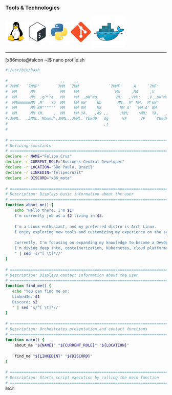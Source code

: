 ### Tools & Technologies

<div style="display: inline_block">
    <img align="center" alt="Python" height="64" width="64" src="https://github.com/devicons/devicon/blob/master/icons/linux/linux-original.svg">
    <img align="center" alt="Python" height="64" width="64" src="https://github.com/devicons/devicon/blob/master/icons/bash/bash-original.svg">
    <img align="center" alt="Python" height="64" width="64" src="https://github.com/devicons/devicon/blob/master/icons/python/python-original.svg">
    <img align="center" alt="Python" height="64" width="64" src="https://github.com/devicons/devicon/blob/master/icons/git/git-original.svg">
    <img align="center" alt="Python" height="100" width="100" src="https://github.com/devicons/devicon/blob/master/icons/docker/docker-original.svg">
</div>

---

[x86mota@falcon ~]$ nano profile.sh

```bash
#!/usr/bin/bash

#                       ,,    ,,                                                       ,,    
#`7MMF'  `7MMF'       `7MM  `7MM             `7MMF'     A     `7MF'                  `7MM  OO
#  MM      MM           MM    MM               `MA     ,MA     ,V                      MM  88
#  MM      MM  .gP"Ya   MM    MM  ,pW"Wq.       VM:   ,VVM:   ,V ,pW"Wq.`7Mb,od8  ,M""bMM  ||
#  MMmmmmmmMM ,M'   Yb  MM    MM 6W'   `Wb       MM.  M' MM.  M'6W'   `Wb MM' "',AP    MM  ||
#  MM      MM 8M""""""  MM    MM 8M     M8       `MM A'  `MM A' 8M     M8 MM    8MI    MM  `'
#  MM      MM YM.    ,  MM    MM YA.   ,A9 ,,     :MM;    :MM;  YA.   ,A9 MM    `Mb    MM  ,,
#.JMML.  .JMML.`Mbmmd'.JMML..JMML.`Ybmd9'  dg      VF      VF    `Ybmd9'.JMML.   `Wbmd"MML.db
#                                          ,j                                                     
#  

# ======================================================================
# Defining constants
# ======================================================================
declare -r NAME="Felipe Cruz"
declare -r CURRENT_ROLE="Business Central Developer"
declare -r LOCATION="São Paulo, Brazil"
declare -r LINKEDIN="felipecruzit"
declare -r DISCORD="x86_mota"

# ======================================================================
# Description: Displays basic information about the user
# ======================================================================
function about_me() {
    echo "Hello there. I'm $1!
    I'm currently job as a $2 living in $3.

    I'm a Linux enthusiast, and my preferred distro is Arch Linux.
    I enjoy exploring new tools and customizing my experience on the system.

    Currently, I'm focusing on expanding my knowledge to become a DevOps Engineer.
    I'm diving deep into, containerization, Kubernetes, cloud platforms, CI/CD and infrastructure automation.
    " | sed 's/^[ \t]*//'
}

# ======================================================================
# Description: Displays contact information about the user
# ======================================================================
function find_me() {
   echo "You can find me on: 
   LinkedIn: $1
   Discord: $2
   " | sed 's/^[ \t]*//'
}

# ======================================================================
# Description: Orchestrates presentation and contact functions
# ======================================================================
function main() {
    about_me "${NAME}" "${CURRENT_ROLE}" "${LOCATION}" 

    find_me "${LINKEDIN}" "${DISCORD}" 
}

# ======================================================================
# Description: Starts script execution by calling the main function
# ======================================================================
main
```
